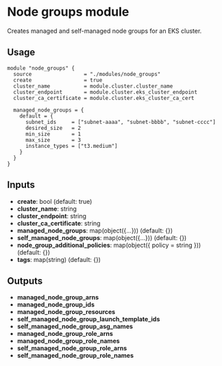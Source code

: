 # Node groups module

Creates managed and self-managed node groups for an EKS cluster.

## Usage

```hcl
module "node_groups" {
  source                 = "./modules/node_groups"
  create                 = true
  cluster_name           = module.cluster.cluster_name
  cluster_endpoint       = module.cluster.eks_cluster_endpoint
  cluster_ca_certificate = module.cluster.eks_cluster_ca_cert

  managed_node_groups = {
    default = {
      subnet_ids     = ["subnet-aaaa", "subnet-bbbb", "subnet-cccc"]
      desired_size   = 2
      min_size       = 1
      max_size       = 3
      instance_types = ["t3.medium"]
    }
  }
}
```

## Inputs

- **create**: bool (default: true)
- **cluster_name**: string
- **cluster_endpoint**: string
- **cluster_ca_certificate**: string
- **managed_node_groups**: map(object({...})) (default: {})
- **self_managed_node_groups**: map(object({...})) (default: {})
- **node_group_additional_policies**: map(object({ policy = string })) (default: {})
- **tags**: map(string) (default: {})

## Outputs

- **managed_node_group_arns**
- **managed_node_group_ids**
- **managed_node_group_resources**
- **self_managed_node_group_launch_template_ids**
- **self_managed_node_group_asg_names**
- **managed_node_group_role_arns**
- **managed_node_group_role_names**
- **self_managed_node_group_role_arns**
- **self_managed_node_group_role_names**
